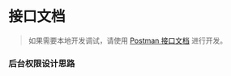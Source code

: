 # 接口文档

> 如果需要本地开发调试，请使用 [Postman 接口文档](https://documenter.getpostman.com/view/159835/Rzfjk7Jh) 进行开发。

### 后台权限设计思路
